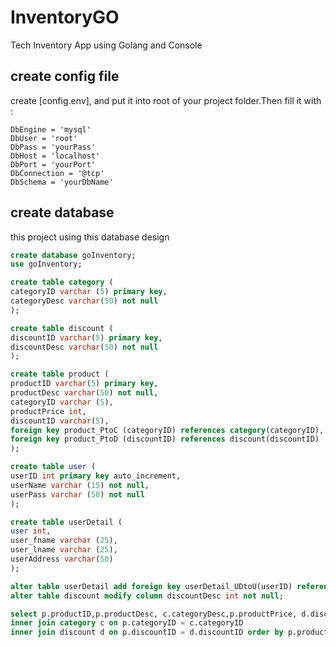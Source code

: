 # InventoryGO
Tech Inventory App using Golang and Console

## create config file

create [config.env], and put it into root of your project folder.Then fill it with :
```env
DbEngine = 'mysql'
DbUser = 'root'
DbPass = 'yourPass'
DbHost = 'localhost'
DbPort = 'yourPort'
DbConnection = '@tcp'
DbSchema = 'yourDbName'
```
## create database

this project using this database design
```sql
create database goInventory;
use goInventory;

create table category (
categoryID varchar (5) primary key,
categoryDesc varchar(50) not null
);

create table discount (
discountID varchar(5) primary key,
discountDesc varchar(50) not null
);

create table product (
productID varchar(5) primary key,
productDesc varchar(50) not null,
categoryID varchar (5),
productPrice int,
discountID varchar(5),
foreign key product_PtoC (categoryID) references category(categoryID),
foreign key product_PtoD (discountID) references discount(discountID)
);

create table user (
userID int primary key auto_increment,
userName varchar (15) not null,
userPass varchar (50) not null
);

create table userDetail (
user int,
user_fname varchar (25),
user_lname varchar (25),
userAddress varchar(50)
);

alter table userDetail add foreign key userDetail_UDtoU(userID) references user(userID);
alter table discount modify column discountDesc int not null;

select p.productID,p.productDesc, c.categoryDesc,p.productPrice, d.discountDesc from product p 
inner join category c on p.categoryID = c.categoryID
inner join discount d on p.discountID = d.discountID order by p.productID;
```
